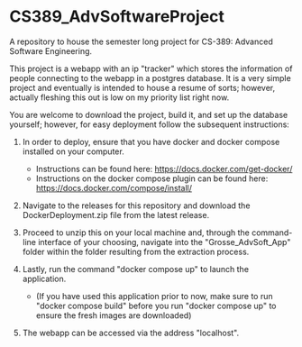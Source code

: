 # CS389_AdvSoftwareProject
A repository to house the semester long project for CS-389: Advanced Software Engineering.

This project is a webapp with an ip "tracker" which stores the information of people connecting to the webapp in a postgres database.
It is a very simple project and eventually is intended to house a resume of sorts; however, actually fleshing this out is low on my priority list right now.

You are welcome to download the project, build it, and set up the database yourself; however, for easy deployment follow the subsequent instructions:

1. In order to deploy, ensure that you have docker and docker compose installed on your computer. 
    * Instructions can be found here: https://docs.docker.com/get-docker/
    * Instructions on the docker compose plugin can be found here: https://docs.docker.com/compose/install/

2. Navigate to the releases for this repository and download the DockerDeployment.zip file from the latest release.

3. Proceed to unzip this on your local machine and, through the command-line interface of your choosing, navigate into the "Grosse_AdvSoft_App" folder within the folder resulting from the extraction process.

4. Lastly, run the command "docker compose up" to launch the application. 
    * (If you have used this application prior to now, make sure to run "docker compose build" before you run "docker compose up" to ensure the fresh images are downloaded)

5. The webapp can be accessed via the address "localhost".

